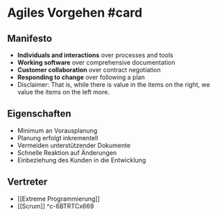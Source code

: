 # Agiles Vorgehen #card 
## Manifesto
- **Individuals and interactions** over processes and tools 
- **Working software** over comprehensive documentation 
- **Customer collaboration** over contract negotiation 
- **Responding to change** over following a plan
- Disclaimer: That is, while there is value in the items on the right, we value the items on the left more.
## Eigenschaften
- Minimum an Vorausplanung
- Planung erfolgt inkrementell
- Vermeiden unterstützender Dokumente
- Schnelle Reaktion auf Änderungen
- Einbeziehung des Kunden in die Entwicklung
## Vertreter
- [[Extreme Programmierung]]
- [[Scrum]]
^c-6BTRTCx669

